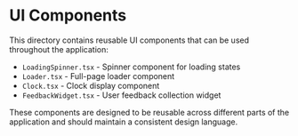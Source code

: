 # UI Components

This directory contains reusable UI components that can be used throughout the application:

- `LoadingSpinner.tsx` - Spinner component for loading states
- `Loader.tsx` - Full-page loader component
- `Clock.tsx` - Clock display component
- `FeedbackWidget.tsx` - User feedback collection widget

These components are designed to be reusable across different parts of the application and should maintain a consistent design language. 